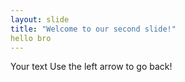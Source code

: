 ```yaml
---
layout: slide
title: "Welcome to our second slide!"
hello bro
---
```

Your text
Use the left arrow to go back!
